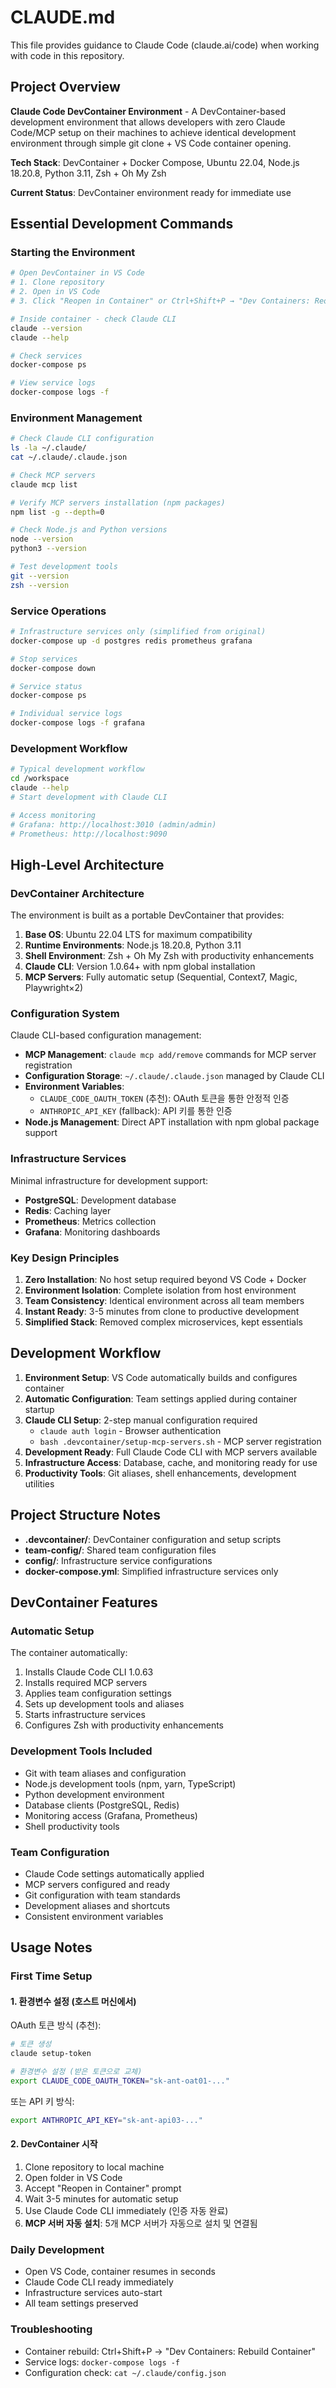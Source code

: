 # CLAUDE.md

This file provides guidance to Claude Code (claude.ai/code) when working with code in this repository.

## Project Overview

**Claude Code DevContainer Environment** - A DevContainer-based development environment that allows developers with zero Claude Code/MCP setup on their machines to achieve identical development environment through simple git clone + VS Code container opening.

**Tech Stack**: DevContainer + Docker Compose, Ubuntu 22.04, Node.js 18.20.8, Python 3.11, Zsh + Oh My Zsh

**Current Status**: DevContainer environment ready for immediate use

## Essential Development Commands

### Starting the Environment
```bash
# Open DevContainer in VS Code
# 1. Clone repository
# 2. Open in VS Code
# 3. Click "Reopen in Container" or Ctrl+Shift+P → "Dev Containers: Reopen in Container"

# Inside container - check Claude CLI
claude --version
claude --help

# Check services
docker-compose ps

# View service logs
docker-compose logs -f
```

### Environment Management
```bash
# Check Claude CLI configuration
ls -la ~/.claude/
cat ~/.claude/.claude.json

# Check MCP servers
claude mcp list

# Verify MCP servers installation (npm packages)
npm list -g --depth=0

# Check Node.js and Python versions
node --version
python3 --version

# Test development tools
git --version
zsh --version
```

### Service Operations
```bash
# Infrastructure services only (simplified from original)
docker-compose up -d postgres redis prometheus grafana

# Stop services
docker-compose down

# Service status
docker-compose ps

# Individual service logs
docker-compose logs -f grafana
```

### Development Workflow
```bash
# Typical development workflow
cd /workspace
claude --help
# Start development with Claude CLI

# Access monitoring
# Grafana: http://localhost:3010 (admin/admin)
# Prometheus: http://localhost:9090
```

## High-Level Architecture

### DevContainer Architecture
The environment is built as a portable DevContainer that provides:

1. **Base OS**: Ubuntu 22.04 LTS for maximum compatibility
2. **Runtime Environments**: Node.js 18.20.8, Python 3.11
3. **Shell Environment**: Zsh + Oh My Zsh with productivity enhancements
4. **Claude CLI**: Version 1.0.64+ with npm global installation
5. **MCP Servers**: Fully automatic setup (Sequential, Context7, Magic, Playwright×2)

### Configuration System
Claude CLI-based configuration management:
- **MCP Management**: `claude mcp add/remove` commands for MCP server registration
- **Configuration Storage**: `~/.claude/.claude.json` managed by Claude CLI
- **Environment Variables**: 
  - `CLAUDE_CODE_OAUTH_TOKEN` (추천): OAuth 토큰을 통한 안정적 인증
  - `ANTHROPIC_API_KEY` (fallback): API 키를 통한 인증
- **Node.js Management**: Direct APT installation with npm global package support

### Infrastructure Services
Minimal infrastructure for development support:
- **PostgreSQL**: Development database
- **Redis**: Caching layer
- **Prometheus**: Metrics collection
- **Grafana**: Monitoring dashboards

### Key Design Principles
1. **Zero Installation**: No host setup required beyond VS Code + Docker
2. **Environment Isolation**: Complete isolation from host environment
3. **Team Consistency**: Identical environment across all team members
4. **Instant Ready**: 3-5 minutes from clone to productive development
5. **Simplified Stack**: Removed complex microservices, kept essentials

## Development Workflow

1. **Environment Setup**: VS Code automatically builds and configures container
2. **Automatic Configuration**: Team settings applied during container startup  
3. **Claude CLI Setup**: 2-step manual configuration required
   - `claude auth login` - Browser authentication
   - `bash .devcontainer/setup-mcp-servers.sh` - MCP server registration
4. **Development Ready**: Full Claude Code CLI with MCP servers available
5. **Infrastructure Access**: Database, cache, and monitoring ready for use
6. **Productivity Tools**: Git aliases, shell enhancements, development utilities

## Project Structure Notes

- **.devcontainer/**: DevContainer configuration and setup scripts
- **team-config/**: Shared team configuration files
- **config/**: Infrastructure service configurations
- **docker-compose.yml**: Simplified infrastructure services only

## DevContainer Features

### Automatic Setup
The container automatically:
1. Installs Claude Code CLI 1.0.63
2. Installs required MCP servers
3. Applies team configuration settings
4. Sets up development tools and aliases
5. Starts infrastructure services
6. Configures Zsh with productivity enhancements

### Development Tools Included
- Git with team aliases and configuration
- Node.js development tools (npm, yarn, TypeScript)
- Python development environment
- Database clients (PostgreSQL, Redis)
- Monitoring access (Grafana, Prometheus)
- Shell productivity tools

### Team Configuration
- Claude Code settings automatically applied
- MCP servers configured and ready
- Git configuration with team standards
- Development aliases and shortcuts
- Consistent environment variables

## Usage Notes

### First Time Setup

#### 1. 환경변수 설정 (호스트 머신에서)
OAuth 토큰 방식 (추천):
```bash
# 토큰 생성
claude setup-token

# 환경변수 설정 (받은 토큰으로 교체)
export CLAUDE_CODE_OAUTH_TOKEN="sk-ant-oat01-..."
```

또는 API 키 방식:
```bash
export ANTHROPIC_API_KEY="sk-ant-api03-..."
```

#### 2. DevContainer 시작
1. Clone repository to local machine
2. Open folder in VS Code
3. Accept "Reopen in Container" prompt
4. Wait 3-5 minutes for automatic setup
5. Use Claude Code CLI immediately (인증 자동 완료)
6. **MCP 서버 자동 설치**: 5개 MCP 서버가 자동으로 설치 및 연결됨

### Daily Development
- Open VS Code, container resumes in seconds
- Claude Code CLI ready immediately
- Infrastructure services auto-start
- All team settings preserved

### Troubleshooting
- Container rebuild: Ctrl+Shift+P → "Dev Containers: Rebuild Container"
- Service logs: `docker-compose logs -f`
- Configuration check: `cat ~/.claude/config.json`